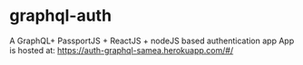 # graphql-auth
A GraphQL+ PassportJS + ReactJS + nodeJS based authentication app
App is hosted at: https://auth-graphql-samea.herokuapp.com/#/
